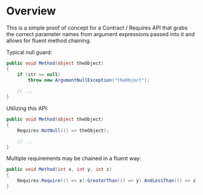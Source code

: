 # Overview

This is a simple proof of concept for a Contract / Requires API that grabs the correct parameter names from argument expressions passed into it and allows for fluent method chaining.

Typical null guard:

```csharp
public void Method(object theObject)
{
    if (str == null)
        throw new ArgumentNullException("theObject");
    
    // ...
}
```

Utilizing this API:

```csharp
public void Method(object theObject)
{
    Requires.NotNull(() => theObject);

    // ...
}
```

Multiple requirements may be chained in a fluent way:

```csharp
public void Method(int x, int y, int z)
{
    Requires.Require(() => x).GreaterThan(() => y).AndLessThan(() => z);
}
```